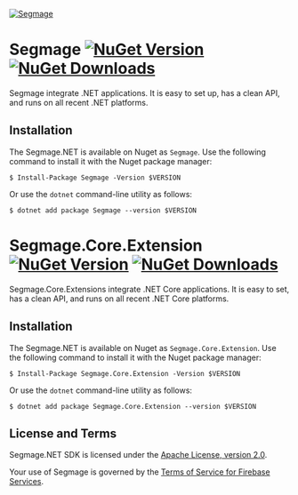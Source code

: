 [![Segmage](https://avatars.githubusercontent.com/u/153565656?v=4)](https://www.segmage.com)


# Segmage [![NuGet Version](http://img.shields.io/nuget/v/Segmage.svg?style=flat)](https://www.nuget.org/packages/Segmage/) [![NuGet Downloads](https://img.shields.io/nuget/dt/segmage.svg)](https://www.nuget.org/packages/Segmage/) 

Segmage integrate .NET applications. It is easy to set up, has a clean API, and runs on all recent .NET platforms.
## Installation
The Segmage.NET is available on Nuget as `Segmage`. Use the
following command to install it with the Nuget package manager:
```
$ Install-Package Segmage -Version $VERSION
```

Or use the `dotnet` command-line utility as follows:

```
$ dotnet add package Segmage --version $VERSION
```

# Segmage.Core.Extension [![NuGet Version](http://img.shields.io/nuget/v/Segmage.Core.Extensions.svg?style=flat)](https://www.nuget.org/packages/Segmage.Core.Extensions/) [![NuGet Downloads](https://img.shields.io/nuget/dt/Segmage.Core.Extensions.svg)](https://www.nuget.org/packages/Segmage.Core.Extensions/) 

Segmage.Core.Extensions integrate .NET Core applications. It is easy to set, has a clean API, and runs on all recent .NET  Core platforms.
## Installation
The Segmage.NET is available on Nuget as `Segmage.Core.Extension`. Use the
following command to install it with the Nuget package manager:
```
$ Install-Package Segmage.Core.Extension -Version $VERSION
```

Or use the `dotnet` command-line utility as follows:

```
$ dotnet add package Segmage.Core.Extension --version $VERSION
```

## License and Terms

Segmage.NET SDK is licensed under the
[Apache License, version 2.0](http://www.apache.org/licenses/LICENSE-2.0).

Your use of Segmage is governed by the
[Terms of Service for Firebase Services](https://www.segmage.com/terms/).

